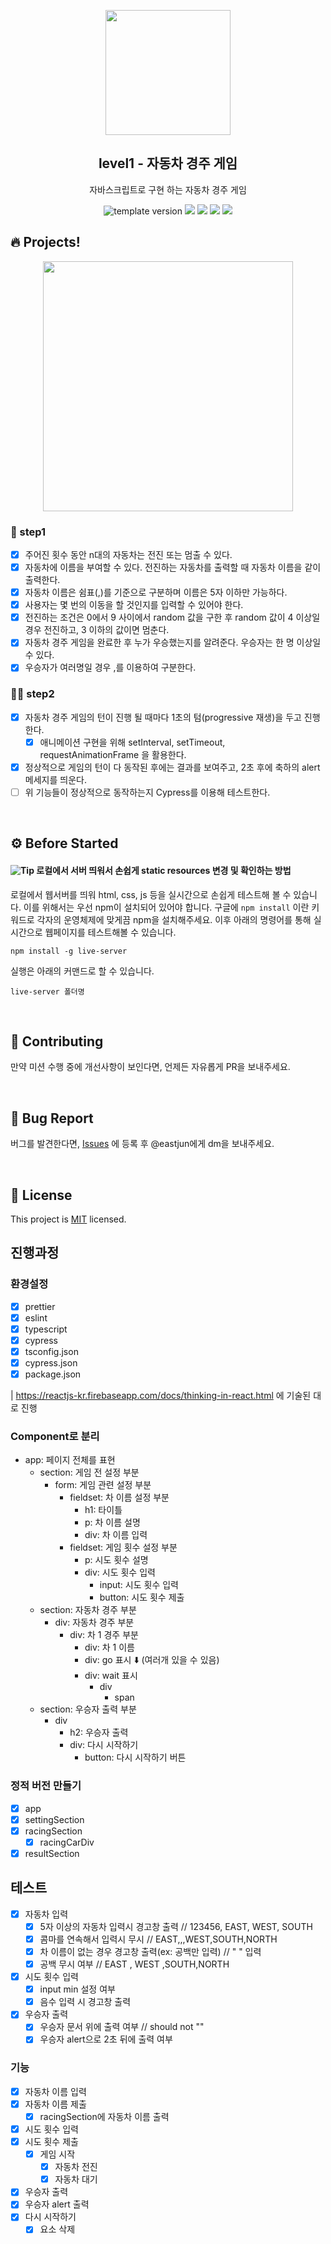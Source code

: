 <p align="middle" >
  <img width="200px;" src="https://user-images.githubusercontent.com/50367798/106415730-2645a280-6493-11eb-876c-ef7172652261.png"/>
</p>
<h2 align="middle">level1 - 자동차 경주 게임</h2>
<p align="middle">자바스크립트로 구현 하는 자동차 경주 게임</p>
<p align="middle">
  <img src="https://img.shields.io/badge/version-1.0.0-blue?style=flat-square" alt="template version"/>
  <img src="https://img.shields.io/badge/language-html-red.svg?style=flat-square"/>
  <img src="https://img.shields.io/badge/language-css-blue.svg?style=flat-square"/>
  <img src="https://img.shields.io/badge/language-js-yellow.svg?style=flat-square"/>
  <img src="https://img.shields.io/badge/license-MIT-brightgreen.svg?style=flat-square"/>
</p>

## 🔥 Projects!

<p align="middle">
  <img width="400" src="https://techcourse-storage.s3.ap-northeast-2.amazonaws.com/7c76e809d82a4a3aa0fd78a86be25427">
</p>

### 🎯 step1

- [x] 주어진 횟수 동안 n대의 자동차는 전진 또는 멈출 수 있다.
- [x] 자동차에 이름을 부여할 수 있다. 전진하는 자동차를 출력할 때 자동차 이름을 같이 출력한다.
- [x] 자동차 이름은 쉼표(,)를 기준으로 구분하며 이름은 5자 이하만 가능하다.
- [x] 사용자는 몇 번의 이동을 할 것인지를 입력할 수 있어야 한다.
- [x] 전진하는 조건은 0에서 9 사이에서 random 값을 구한 후 random 값이 4 이상일 경우 전진하고, 3 이하의 값이면 멈춘다.
- [x] 자동차 경주 게임을 완료한 후 누가 우승했는지를 알려준다. 우승자는 한 명 이상일 수 있다.
- [x] 우승자가 여러명일 경우 ,를 이용하여 구분한다.

### 🎯🎯 step2

- [x] 자동차 경주 게임의 턴이 진행 될 때마다 1초의 텀(progressive 재생)을 두고 진행한다.
  - [x] 애니메이션 구현을 위해 setInterval, setTimeout, requestAnimationFrame 을 활용한다.
- [x] 정상적으로 게임의 턴이 다 동작된 후에는 결과를 보여주고, 2초 후에 축하의 alert 메세지를 띄운다.
- [ ] 위 기능들이 정상적으로 동작하는지 Cypress를 이용해 테스트한다.

<br>

## ⚙️ Before Started

#### <img alt="Tip" src="https://img.shields.io/static/v1.svg?label=&message=Tip&style=flat-square&color=673ab8"> 로컬에서 서버 띄워서 손쉽게 static resources 변경 및 확인하는 방법

로컬에서 웹서버를 띄워 html, css, js 등을 실시간으로 손쉽게 테스트해 볼 수 있습니다. 이를 위해서는 우선 npm이 설치되어 있어야 합니다. 구글에 `npm install` 이란 키워드로 각자의 운영체제에 맞게끔 npm을 설치해주세요. 이후 아래의 명령어를 통해 실시간으로 웹페이지를 테스트해볼 수 있습니다.

```
npm install -g live-server
```

실행은 아래의 커맨드로 할 수 있습니다.

```
live-server 폴더명
```

<br>

## 👏 Contributing

만약 미션 수행 중에 개선사항이 보인다면, 언제든 자유롭게 PR을 보내주세요.

<br>

## 🐞 Bug Report

버그를 발견한다면, [Issues](https://github.com/woowacourse/javascript-racingcar/issues) 에 등록 후 @eastjun에게 dm을 보내주세요.

<br>

## 📝 License

This project is [MIT](https://github.com/woowacourse/javascript-racingcar/blob/main/LICENSE) licensed.

## 진행과정

### 환경설정

- [x] prettier
- [x] eslint
- [x] typescript
- [x] cypress
- [x] tsconfig.json
- [x] cypress.json
- [x] package.json

| https://reactjs-kr.firebaseapp.com/docs/thinking-in-react.html 에 기술된 대로 진행

### Component로 분리

- app: 페이지 전체를 표현
  - section: 게임 전 설정 부분
    - form: 게임 관련 설정 부분
      - fieldset: 차 이름 설정 부분
        - h1: 타이틀
        - p: 차 이름 설명
        - div: 차 이름 입력
      - fieldset: 게임 횟수 설정 부분
        - p: 시도 횟수 설명
        - div: 시도 횟수 입력
          - input: 시도 횟수 입력
          - button: 시도 횟수 제출
  - section: 자동차 경주 부분
    - div: 자동차 경주 부분
      - div: 차 1 경주 부분
        - div: 차 1 이름
        - div: go 표시 ⬇️ (여러개 있을 수 있음)
        - div: wait 표시
          - div
            - span
  - section: 우승자 출력 부분
    - div
      - h2: 우승자 출력
      - div: 다시 시작하기
        - button: 다시 시작하기 버튼

### 정적 버전 만들기

- [x] app
- [x] settingSection
- [x] racingSection
  - [x] racingCarDiv
- [x] resultSection

## 테스트

- [x] 자동차 입력
  - [x] 5자 이상의 자동차 입력시 경고창 출력 // 123456, EAST, WEST, SOUTH
  - [x] 콤마를 연속해서 입력시 무시 // EAST,,,WEST,SOUTH,NORTH
  - [x] 차 이름이 없는 경우 경고창 출력(ex: 공백만 입력) // " " 입력
  - [x] 공백 무시 여부 // EAST , WEST ,SOUTH,NORTH
- [x] 시도 횟수 입력
  - [x] input min 설정 여부
  - [x] 음수 입력 시 경고창 출력
- [x] 우승자 출력
  - [x] 우승자 문서 위에 출력 여부 // should not ""
  - [x] 우승자 alert으로 2초 뒤에 출력 여부

### 기능

- [x] 자동차 이름 입력
- [x] 자동차 이름 제출
  - [x] racingSection에 자동차 이름 출력
- [x] 시도 횟수 입력
- [x] 시도 횟수 제출
  - [x] 게임 시작
    - [x] 자동차 전진
    - [x] 자동차 대기
- [x] 우승자 출력
- [x] 우승자 alert 출력
- [x] 다시 시작하기
  - [x] 요소 삭제
